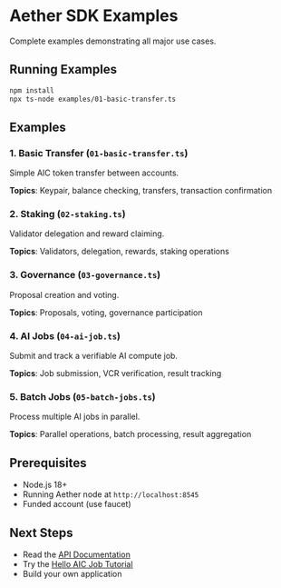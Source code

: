 # Aether SDK Examples

Complete examples demonstrating all major use cases.

## Running Examples

```bash
npm install
npx ts-node examples/01-basic-transfer.ts
```

## Examples

### 1. Basic Transfer (`01-basic-transfer.ts`)
Simple AIC token transfer between accounts.

**Topics**: Keypair, balance checking, transfers, transaction confirmation

### 2. Staking (`02-staking.ts`)
Validator delegation and reward claiming.

**Topics**: Validators, delegation, rewards, staking operations

### 3. Governance (`03-governance.ts`)
Proposal creation and voting.

**Topics**: Proposals, voting, governance participation

### 4. AI Jobs (`04-ai-job.ts`)
Submit and track a verifiable AI compute job.

**Topics**: Job submission, VCR verification, result tracking

### 5. Batch Jobs (`05-batch-jobs.ts`)
Process multiple AI jobs in parallel.

**Topics**: Parallel operations, batch processing, result aggregation

## Prerequisites

- Node.js 18+
- Running Aether node at `http://localhost:8545`
- Funded account (use faucet)

## Next Steps

- Read the [API Documentation](/docs/api/)
- Try the [Hello AIC Job Tutorial](/docs/tutorials/hello-aic-job.md)
- Build your own application

